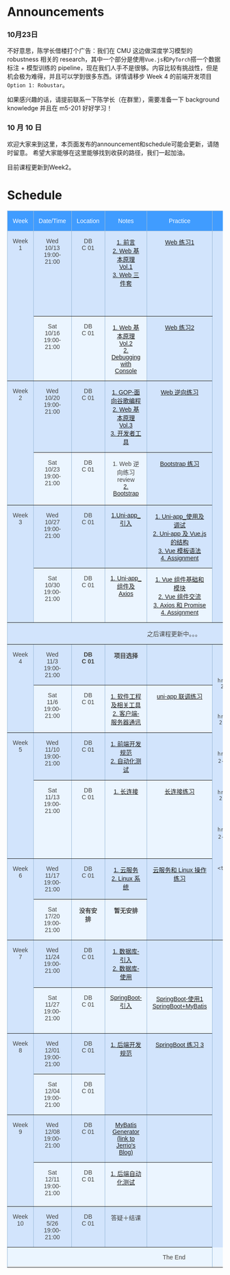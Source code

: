 # Announcements

### 10月23日

不好意思，陈学长借楼打个广告：我们在 CMU 这边做深度学习模型的 robustness 相关的 research，其中一个部分是使用`Vue.js`和`PyTorch`搭一个数据标注 + 模型训练的 pipeline，现在我们人手不是很够。内容比较有挑战性，但是机会极为难得，并且可以学到很多东西。详情请移步 Week 4 的前端开发项目 `Option 1: Robustar`。

如果感兴趣的话，请提前联系一下陈学长（在群里），需要准备一下 background knowledge 并且在 m5-201 好好学习！



### 10 月 10 日
欢迎大家来到这里，本页面发布的announcement和schedule可能会更新，请随时留意。
希望大家能够在这里能够找到收获的路径，我们一起加油。

目前课程更新到Week2。


# Schedule

<style type="text/css">
.tg  {border-collapse:collapse;border-color:#9ABAD9;border-spacing:0;}
.tg td{background-color:#EBF5FF;border-color:#9ABAD9;border-style:solid;border-width:1px;color:#444;
  font-family:Arial, sans-serif;font-size:14px;overflow:hidden;padding:15px 12px;word-break:normal;}
.tg th{background-color:#409cff;border-color:#9ABAD9;border-style:solid;border-width:1px;color:#fff;
  font-family:Arial, sans-serif;font-size:14px;font-weight:normal;overflow:hidden;padding:15px 12px;word-break:normal;}
.tg .tg-c3ow{border-color:inherit;text-align:center;vertical-align:top}
.tg .tg-svo0{background-color:#D2E4FC;border-color:inherit;text-align:center;vertical-align:top}
</style>
<table class="tg">
<thead>
  <tr>
    <th class="tg-c3ow">Week</th>
    <th class="tg-c3ow">Date/Time</th>
    <th class="tg-c3ow">Location</th>
    <th class="tg-c3ow">Notes</th>
    <th class="tg-c3ow">Practice</th>
    <th class="tg-c3ow">Project</th>
    <th class="tg-c3ow">Resources</th>
  </tr>
</thead>
<tbody>
  <tr>
    <td class="tg-svo0" rowspan="2">Week 1</td>
    <td class="tg-svo0">Wed<br>10/13<br>19:00-21:00</td>
    <td class="tg-svo0">DB<br>C 01</td>
    <td class="tg-svo0">
      <a href="../content/introduction">1. 前言</a>
      <br>
      <a href="../content/web-basics/#web-development-basics">2. Web 基本原理 Vol.1</a>
      <br>
      <a href="../content/web-toolkit">3. Web 三件套</a>
    </td>
    <td class="tg-svo0"> <a href="./content/web-basics-practice"> Web 练习1</a></td>
    <td class="tg-svo0" rowspan="6"> <a href="../content/project-1-tetris-in-js">Project 1: Tetris in JS</a></td>
    <td class="tg-svo0">
      <a href="https://www.runoob.com/html/html5-intro.html">1. 菜鸟 HTML 教程</a>
      <br>
      <a href="https://www.runoob.com/css3/css3-tutorial.html">2. 菜鸟 CSS 教程</a>
      <br>
      <a href="https://zh.javascript.info/">3. 现代 JavaScript 教程</a>
      <br>
      <a href="https://developer.mozilla.org/zh-CN/">4. MDN Web Docs</a>
    </td>
  </tr>
  <tr>
    <td class="tg-c3ow">Sat<br>10/16<br>19:00-21:00</td>
    <td class="tg-c3ow">DB<br>C 01</td>
    <td class="tg-c3ow">
      <a href="../content/web-basics/#hyper-text-transfer-protocol-http">1. Web 基本原理 Vol.2</a>
      <br>
      <a href="../content/debugging">2. Debugging with Console</a>
      <br>
    </td>
    <td class="tg-svo0"> <a href="../content/web-toolkit-practice"> Web 练习2</a></td>
    <td class="tg-c3ow"></td>
  </tr>
  <tr>
    <td class="tg-svo0" rowspan="2">Week 2</td>
    <td class="tg-svo0">Wed<br>10/20<br>19:00-21:00</td> <td class="tg-svo0">DB<br>C 01</td>
    <td class="tg-svo0">
      <a href="../content/GOP">1. GOP-面向谷歌编程</a>
      <br>
      <a href="../content/web-basics#_1">2. Web 基本原理 Vol.3</a>
      <br>
      <a href="https://developer.chrome.com/docs/devtools/">3. 开发者工具</a>
      <br>
    </td>
    <td class="tg-svo0"><a href="../content/cracking-a-website-practice">Web 逆向练习</a></td>
    <td class="tg-svo0">
      <a href="https://developer.chrome.com/docs/devtools/">1. Chrome DevTools</a>
    </td>
  </tr>
  <tr>
    <td class="tg-c3ow">Sat<br>10/23<br>19:00-21:00</td>
    <td class="tg-c3ow">DB<br>C 01</td>
    <td class="tg-c3ow">
        1. Web 逆向练习review
        <br>
        <a href="../content/bootstrap">2. Bootstrap</a>
        <br>
    </td>
    <td class="tg-svo0"> <a href="../content/bootstrap-practice"> Bootstrap 练习</a></td>
    <td class="tg-c3ow">
        <a href="https://angrytools.com/css-generator/border/">1. Bootstrap 官方文档</a>
      <br>
      <a href="https://getbootstrap.com/docs/5.0/getting-started/introduction/">2. CSS 特效生成器</a>
      <br>
     </td>
  </tr>
  <tr>
    <td class="tg-svo0" rowspan="2">Week 3</td>
    <td class="tg-svo0">Wed<br>10/27<br>19:00-21:00</td>
    <td class="tg-svo0">DB<br>C 01</td>
    <td class="tg-svo0">
      <a href="../content/Uni-app_guidance">1.Uni-app_引入</a>
      <br>
    </td>
    <td class="tg-svo0">
      <a href='../content/Uni-app/Uni-app_use'>1. Uni-app_使用及调试</a>
      <br>
      <a href="../content/Uni-app/Uni-app_Vue_js">2. Uni-app 及 Vue.js 的结构</a>
      <br>
      <a href='../content/Uni-app/Vue_model'>3. Vue 模板语法</a>
      <br>
      <a href='../content/Uni-app/Assignment'>4. Assignment</a>
      <br>
    </td>
    <td class="tg-svo0">

      <br>
    
    </td>
  </tr>
  <tr>
    <td class="tg-c3ow">Sat<br>10/30<br>19:00-21:00</td>
    <td class="tg-c3ow">DB<br>C 01</td>
    <td class="tg-c3ow">
      <a href="../content/Uni-app_conp_Axios">1. Uni-app_组件及Axios</a>
      <br>
    </td>
    <td class="tg-c3ow">
    	<a href="../content/Uni-app_and_Axios/Vue_base_and_model">1. Vue 组件基础和模块</a>
      <br>
      <a href="../content/Uni-app_and_Axios/Vue_commun">2. Vue 组件交流</a>
      <br>
      <a href="../content/Uni-app_and_Axios/Axios_and_Promise">3. Axios 和 Promise</a>
      <br>
      <a href="../content/Uni-app_and_Axios/Assignment">4. Assignment</a>
      <br>
    </td>
    <td class="tg-c3ow">
      <a href="https://uniapp.dcloud.io/"> 1. uni-app 官网</a>
      <br>
    </td>
  </tr>
  <tr>
    <td class="tg-svo0" colspan="7">之后课程更新中。。。</td>
  </tr>
  <tr>
    <td class="tg-svo0" rowspan="2">Week 4</td>
    <td class="tg-svo0">Wed<br>11/3<br>19:00-21:00</td>
    <td class="tg-svo0"><b>DB<b><br>C 01</td>
    <td class="tg-svo0">
      <b>项目选择</b>
      <br>
    </td>
    <td class="tg-svo0"></td>
    <td class="tg-svo0" rowspan="6">
      <a href="../content/project-2">Project 2: 前端开发项目</a>
      <br>

      <br>
      <a href="../content/project-2-1-robustar">Option 1: Robustar</a>
      <br>
      <!-- <br>
      <a href="../content/project-2-2-forum">Option 2: m5-201 平台前端</a>
      <br>
      <br>
      <a href="../content/project-2-3-website">Option 3: 零下五度官网</a>
      <br>
      <br>
      <a href="../content/project-2-4-tree-hole">Option 4: “树洞”前端 </a>
      <br>
      <br>
      <a href="../content/project-2-5-orange">Option 5: “橘否”前端</a>
      <br> -->
      <br>
    </td>
    <td class="tg-svo0"></td>
  </tr> <tr>
    <td class="tg-c3ow">Sat<br>11/6<br>19:00-21:00</td>
    <td class="tg-c3ow">DB<br>C 01</td>
    <td class="tg-c3ow">
      <a href="../content/se-and-tools">1. 软件工程及相关工具</a>
      <br>
      <a href="../content/client-server">2. 客户端-服务器通讯</a>
      <br>
    </td>
    <td class="tg-c3ow">
      <a href="../content/uni-app-practice">uni-app 联调练习</a>
    </td>
    <td class="tg-c3ow"></td>
  </tr>
  <tr>
    <td class="tg-svo0" rowspan="2">Week 5</td>
    <td class="tg-svo0">Wed<br>11/10<br>19:00-21:00</td>
    <td class="tg-svo0">DB<br>C 01</td>
    <td class="tg-svo0">
      <a href="../content/best-practice-frontend">1. 前端开发规范</a>
      <br>
      <a href="../content/automated-testing">2. 自动化测试</a>
      <br>
    </td>
    <td class="tg-svo0"></td>
    <td class="tg-svo0"></td>
  </tr>
  <tr>
    <td class="tg-c3ow">Sat<br>11/13<br>19:00-21:00</td>
    <td class="tg-c3ow">DB<br>C 01</td>
    <td class="tg-c3ow">
      <a href="../content/websocket">1. 长连接</a>
    </td>
    <td class="tg-c3ow">
      <a href="../content/websocket-practice">长连接练习</a>
    </td>
    <td class="tg-c3ow">
      <a href="https://www.liaoxuefeng.com/wiki/1022910821149312/1108898947791072">1. 请阅读完 MVVM <br>以及五个子页面</a> 
      <br>
      <a href="https://uniapp.dcloud.io/api/request/websocket"> 2. uni-app WebSocket 文档</a>
      <br>
      <a href="https://www.bilibili.com/video/BV1564y1U7zd/">3. 录像</a>
    </td>
  </tr><tr>
    <td class="tg-svo0" rowspan="2">Week 6</td>
    <td class="tg-svo0">Wed<br>11/17<br>19:00-21:00</td>
    <td class="tg-svo0">DB<br>C 01</td>
    <td class="tg-svo0">
      <a href="../content/cloud-service">1. 云服务</a>
      <br>
      <a href="../content/linux">2. Linux 系统</a>
      <br>
    </td>
    <td class="tg-svo0" rowspan="2"> 
      <a href="../content/linux-practice">云服务和 Linux 操作练习</a>
    </td>
    <td class="tg-svo0" rowspan="2">
      <a href="https://vim-adventures.com/">1. Vim 游戏</a>
      <br>
      <a href="https://www.bilibili.com/video/BV12K4y1P7o1/">2. 录像</a>
    </td>
  </tr>
  <tr>
    <td class="tg-c3ow">Sat<br>17/20<br>19:00-21:00</td>
    <td class="tg-c3ow"><b>没有安排</b></td>
    <td class="tg-c3ow">
        <b>暂无安排</b>
    </td>
  </tr>
  <tr>
    <td class="tg-svo0" rowspan="2">Week 7</td>
    <td class="tg-svo0">Wed<br>11/24<br>19:00-21:00</td>
    <td class="tg-svo0">DB<br>C 01</td>
    <td class="tg-svo0">
      <a href="../content/database_guidance">1. 数据库-引入</a>
      <br>
      <a href="../content/database_deployment">2. 数据库-使用</a>
    </td>
    <td class="tg-svo0">
    <!--  <a href="../content/spring-boot-practice-1">数据库-练习</a>  -->
    </td>
    <td class="tg-svo0" rowspan="8">
      <a href="../content/project-2">Project 3: 企业项目后端</a>
    </td>
    <td class="tg-svo0">
     <a href="https://maven.apache.org/guides/getting-started/">1. Maven 入门</a>
        <br>
        <a href="https://www.bilibili.com/video/BV1ra4y1t7rs?from=search&seid=1215952686030783862">2. 服务器软件大科普</a>
    </td>
  </tr>
  <tr>
    <td class="tg-c3ow">Sat<br>11/27<br>19:00-21:00</td>
    <td class="tg-c3ow">DB<br>C 01</td>
    <td class="tg-c3ow">
      <a href="../content/spring-boot-guidance">SpringBoot-引入</a>
      <br>
    </td>
    <td class="tg-c3ow">
      <a href="../content/spring-boot-use">SpringBoot-使用1</a>
      <br>
      <a href="../content/spring-boot-mybatis">SpringBoot+MyBatis</a>
    </td>
    <td class="tg-c3ow">
      <a href="https://www.cnblogs.com/ityouknow/p/6037431.html">1. 不错的 Mybatis 配置 Checklist</a>
    </td>
  </tr>
  <tr>
    <td class="tg-svo0" rowspan="2">Week 8</td>
    <td class="tg-svo0">Wed<br>12/01<br>19:00-21:00</td>
    <td class="tg-svo0">DB<br>C 01</td>
    <td class="tg-svo0" rowspan="2">
      <a href="../content/best-practice-backend">1. 后端开发规范</a>
      <br>
    </td>
    <td class="tg-svo0" rowspan="2">
      <a href="../content/spring-boot-practice-3">SpringBoot 练习 3</a>
    </td>
    <td class="tg-svo0">
      <a href="../content/resources/best-practice.pdf">1. 阿里开发规范</a>
    </td>
  </tr>
  <tr>
    <td class="tg-c3ow">Sat<br>12/04<br>19:00-21:00</td>
    <td class="tg-c3ow">DB<br>C 01</td>
    <td class="tg-c3ow"></td>
  </tr>
  <tr>
    <td class="tg-svo0" rowspan="2">Week 9</td>
    <td class="tg-svo0">Wed<br>12/08<br>19:00-21:00</td>
    <td class="tg-svo0">DB<br>C 01</td>
    <td class="tg-svo0">
      <a href="https://jerriodaddy.github.io/2021/05/09/springboot-mybatis-generator/"> MyBatis Generator <br> (link to Jerrio's Blog)</a>
    </td>
    <td class="tg-svo0"></td>
    <td class="tg-svo0"></td>
  </tr>
  <tr>
    <td class="tg-c3ow">Sat<br>12/11<br>19:00-21:00</td>
    <td class="tg-c3ow">DB<br>C 01</td>
    <td class="tg-c3ow">
      <a href="../content/automated-testing-backend">1. 后端自动化测试</a>
      <br>
    </td>
    <td class="tg-c3ow"></td>
    <td class="tg-c3ow">
      <a href="https://docs.spring.io/spring-boot/docs/1.4.1.RELEASE/reference/htmlsingle/#boot-features-testing-spring-boot-applications">1. SpringBoot 测试官方文档</a>
    </td>
  </tr>
  <tr>
    <td class="tg-svo0">Week 10</td>
    <td class="tg-svo0">Wed<br>5/26<br>19:00-21:00</td>
    <td class="tg-svo0">DB<br>C 01</td>
    <td class="tg-svo0">答疑＋结课</td>
    <td class="tg-svo0"></td>
    <td class="tg-svo0"></td>
  </tr>

 <!-- <tr>
    <td class="tg-c3ow">TBD</td>
    <td class="tg-c3ow">待定</td>
    <td class="tg-c3ow"><b>团建！！！</b></td>
    <td class="tg-c3ow"></td>
    <td class="tg-c3ow"></td>
  </tr>

-->

<tr><td class="tg-c3ow" colspan="7">The End</td></tr>
<!--
  <tr>
    <td class="tg-svo0" rowspan="2">Week 5</td>
    <td class="tg-svo0">Placeholder</td>
    <td class="tg-svo0">Placeholder</td>
    <td class="tg-svo0">Placeholder</td>
    <td class="tg-svo0">Placeholder</td>
    <td class="tg-svo0">Placeholder</td>
  </tr>
  <tr>
    <td class="tg-c3ow">Placeholder</td>
    <td class="tg-c3ow">Placeholder</td>
    <td class="tg-c3ow">Placeholder</td>
    <td class="tg-c3ow">Placeholder</td>
    <td class="tg-c3ow">Placeholder</td>
  </tr>
  <tr>
    <td class="tg-svo0" rowspan="2">Week 5</td>
    <td class="tg-svo0">Placeholder</td>
    <td class="tg-svo0">Placeholder</td>
    <td class="tg-svo0">Placeholder</td>
    <td class="tg-svo0">Placeholder</td>
    <td class="tg-svo0">Placeholder</td>
  </tr>
  <tr>
    <td class="tg-c3ow">Placeholder</td>
    <td class="tg-c3ow">Placeholder</td>
    <td class="tg-c3ow">Placeholder</td>
    <td class="tg-c3ow">Placeholder</td>
    <td class="tg-c3ow">Placeholder</td>
  </tr>
  <tr>
    <td class="tg-svo0" rowspan="2">Week 5</td>
    <td class="tg-svo0">Placeholder</td>
    <td class="tg-svo0">Placeholder</td>
    <td class="tg-svo0">Placeholder</td>
    <td class="tg-svo0">Placeholder</td>
    <td class="tg-svo0">Placeholder</td>
  </tr>
  <tr>
    <td class="tg-c3ow">Placeholder</td>
    <td class="tg-c3ow">Placeholder</td>
    <td class="tg-c3ow">Placeholder</td>
    <td class="tg-c3ow">Placeholder</td>
    <td class="tg-c3ow">Placeholder</td>
  </tr>
  <tr>
    <td class="tg-svo0" rowspan="2">Week 5</td>
    <td class="tg-svo0">Placeholder</td>
    <td class="tg-svo0">Placeholder</td>
    <td class="tg-svo0">Placeholder</td>
    <td class="tg-svo0">Placeholder</td>
    <td class="tg-svo0">Placeholder</td>
  </tr>
  <tr>
    <td class="tg-c3ow">Placeholder</td>
    <td class="tg-c3ow">Placeholder</td>
    <td class="tg-c3ow">Placeholder</td>
    <td class="tg-c3ow">Placeholder</td>
    <td class="tg-c3ow">Placeholder</td>
  </tr> 
-->
</tbody>
</table>



